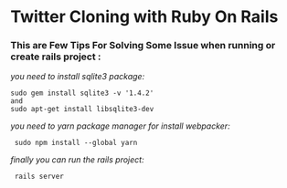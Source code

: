 # Twitter Cloning with Ruby On Rails

### This are Few Tips For Solving Some Issue when running or create rails project :
 *you need to install sqlite3 package:*
  ```
  sudo gem install sqlite3 -v '1.4.2'
  and 
  sudo apt-get install libsqlite3-dev

  ```
  *you need to yarn package manager for install webpacker:*
  ```
   sudo npm install --global yarn

  ```
  *finally you can run the rails project:*
  ```
   rails server
  ```

